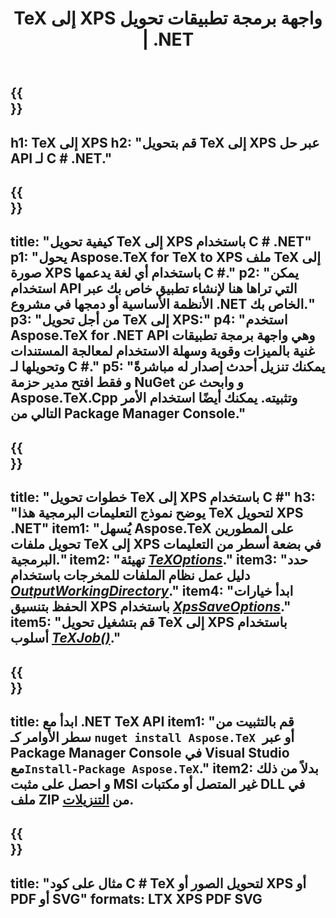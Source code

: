 ﻿---
translation: true
template: /_templates/_conversion-child-net.md
title: TeX إلى XPS واجهة برمجة تطبيقات تحويل | .NET
description: وظيفة تحويل TeX إلى XPS. ادمج مكتبة .NET المحلية هذه في مشروعك أو استخدم التطبيقات عبر الأنظمة الأساسية لتحويل TeX إلى XPS.
keywords: 'tex إلى xps api net و تكامل tex2xps c #'
url: /net/conversion/tex-to-xps/
family: tex
platformtag: net
feature: conversion
informat: TEX
outformat: XPS
otherformats: BMP PNG JPEG TIFF SVG PDF
---


{{<section banner>}}
---
h1: TeX إلى XPS
h2: "قم بتحويل TeX إلى XPS عبر حل API لـ C # .NET."
---

{{<section overview>}}
---
title: "كيفية تحويل TeX إلى XPS باستخدام C # .NET"
p1: "يحول Aspose.TeX for TeX to XPS ملف TeX إلى صورة XPS باستخدام أي لغة يدعمها C #."
p2: "يمكن استخدام API التي تراها هنا لإنشاء تطبيق خاص بك عبر الأنظمة الأساسية أو دمجها في مشروع .NET الخاص بك."
p3: "من أجل تحويل TeX إلى XPS:"
p4: "استخدم Aspose.TeX for .NET API وهي واجهة برمجة تطبيقات غنية بالميزات وقوية وسهلة الاستخدام لمعالجة المستندات وتحويلها لـ C #."
p5: "يمكنك تنزيل أحدث إصدار له مباشرةً و فقط افتح مدير حزمة NuGet و وابحث عن Aspose.TeX.Cpp وتثبيته. يمكنك أيضًا استخدام الأمر التالي من Package Manager Console."
---

{{<section feature1>}}
---
title: "خطوات تحويل TeX إلى XPS باستخدام C #"
h3: "يوضح نموذج التعليمات البرمجية هذا TeX لتحويل XPS .NET"
item1: "يُسهل Aspose.TeX على المطورين تحويل ملفات TeX إلى XPS في بضعة أسطر من التعليمات البرمجية."
item2: "تهيئة [*TeXOptions*](https://reference.aspose.com/tex/net/aspose.tex/texoptions/)."
item3: "حدد دليل عمل نظام الملفات للمخرجات باستخدام [*OutputWorkingDirectory*](https://reference.aspose.com/tex/net/aspose.tex/texoptions/outputworkingdirectory/)."
item4: "ابدأ خيارات الحفظ بتنسيق XPS باستخدام [*XpsSaveOptions*](https://reference.aspose.com/tex/net/aspose.tex.presentation.image/xpssaveoptions/)."
item5: "قم بتشغيل تحويل TeX إلى XPS باستخدام أسلوب [*TeXJob()*](https://reference.aspose.com/tex/net/aspose.tex/texjob/)."
---

{{<section feature2>}}
---
title: ابدأ مع .NET TeX API
item1: "قم بالتثبيت من سطر الأوامر كـ ```nuget install Aspose.TeX ```أو عبر Package Manager Console في Visual Studio مع```Install-Package Aspose.TeX```."
item2: بدلاً من ذلك و احصل على مثبت MSI غير المتصل أو مكتبات DLL في ملف ZIP من [التنزيلات](https://releases.aspose.com/tex/net).
---

{{<section widget>}}
---
title: "مثال على كود C # TeX لتحويل الصور أو XPS أو PDF أو SVG"
formats: LTX XPS PDF SVG
---